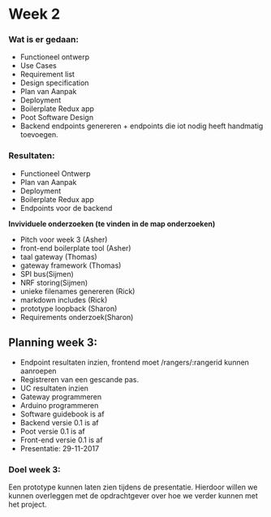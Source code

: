 # Week 2

### Wat is er gedaan:
- Functioneel ontwerp
- Use Cases
- Requirement list
- Design specification
- Plan van Aanpak
- Deployment
- Boilerplate Redux app
- Poot Software Design
- Backend endpoints genereren + endpoints die iot nodig heeft handmatig toevoegen.

### Resultaten:
- Functioneel Ontwerp
- Plan van Aanpak
- Deployment
- Boilerplate Redux app
- Endpoints voor de backend

**Invividuele onderzoeken (te vinden in de map onderzoeken)**
- Pitch voor week 3 (Asher)
- front-end boilerplate tool (Asher)
- taal gateway (Thomas)
- gateway framework (Thomas)
- SPI bus(Sijmen)
- NRF storing(Sijmen)
- unieke filenames genereren (Rick)
- markdown includes (Rick)
- prototype loopback (Sharon)
- Requirements onderzoek(Sharon)

## Planning week 3:
- Endpoint resultaten inzien, frontend moet /rangers/:rangerid kunnen aanroepen
- Registreren van een gescande pas.
- UC resultaten inzien
- Gateway programmeren
- Arduino programmeren
- Software guidebook is af
- Backend versie 0.1 is af
- Poot versie 0.1 is af
- Front-end versie 0.1 is af
- Presentatie: 29-11-2017

### Doel week 3:
Een prototype kunnen laten zien tijdens de presentatie. Hierdoor willen we kunnen overleggen met de opdrachtgever over hoe we verder kunnen met het project.
